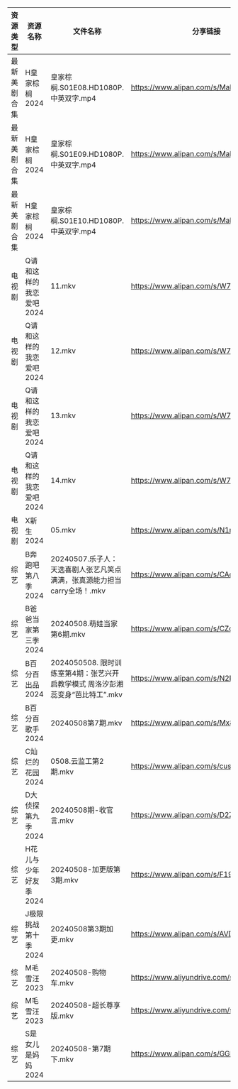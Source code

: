 | 资源类型   | 资源名称           | 文件名称                                              | 分享链接                                      | 更新时间                |
| ------ | -------------- | ------------------------------------------------- | ----------------------------------------- | ------------------- |
| 最新美剧合集 | H皇家棕榈2024      | 皇家棕榈.S01E08.HD1080P.中英双字.mp4                      | https://www.alipan.com/s/MahviajN4kA      | 2024-05-08 16:08:44 |
| 最新美剧合集 | H皇家棕榈2024      | 皇家棕榈.S01E09.HD1080P.中英双字.mp4                      | https://www.alipan.com/s/MahviajN4kA      | 2024-05-08 16:08:43 |
| 最新美剧合集 | H皇家棕榈2024      | 皇家棕榈.S01E10.HD1080P.中英双字.mp4                      | https://www.alipan.com/s/MahviajN4kA      | 2024-05-08 16:08:43 |
| 电视剧    | Q请和这样的我恋爱吧2024 | 11.mkv                                            | https://www.alipan.com/s/W7ReKJNhFKS      | 2024-05-08 09:24:07 |
| 电视剧    | Q请和这样的我恋爱吧2024 | 12.mkv                                            | https://www.alipan.com/s/W7ReKJNhFKS      | 2024-05-08 09:24:06 |
| 电视剧    | Q请和这样的我恋爱吧2024 | 13.mkv                                            | https://www.alipan.com/s/W7ReKJNhFKS      | 2024-05-08 09:24:06 |
| 电视剧    | Q请和这样的我恋爱吧2024 | 14.mkv                                            | https://www.alipan.com/s/W7ReKJNhFKS      | 2024-05-08 09:24:06 |
| 电视剧    | X新生2024        | 05.mkv                                            | https://www.alipan.com/s/N1mwY3kznmo      | 2024-05-08 14:09:57 |
| 综艺     | B奔跑吧第八季2024    | 20240507.乐子人：天选喜剧人张艺凡笑点满满，张真源能力担当carry全场！.mkv     | https://www.alipan.com/s/CAcGkk8vZXT      | 2024-05-08 14:10:17 |
| 综艺     | B爸爸当家第三季2024   | 20240508.萌娃当家第6期.mkv                              | https://www.alipan.com/s/CZcWZGAe35k      | 2024-05-08 14:10:19 |
| 综艺     | B百分百出品2024     | 2024050508. 限时训练室第4期：张艺兴开启教学模式 周洛汐彭湘蕊变身“芭比特工”.mkv | https://www.alipan.com/s/N2RcoMVTDZC      | 2024-05-08 14:10:22 |
| 综艺     | B百分百歌手2024     | 20240508第7期.mkv                                   | https://www.alipan.com/s/Mx8hzxySwye      | 2024-05-08 14:10:25 |
| 综艺     | C灿烂的花园2024     | 0508.云监工第2期.mkv                                   | https://www.alipan.com/s/cusw5oJaLFV      | 2024-05-08 14:10:34 |
| 综艺     | D大侦探第九季2024    | 20240508期-收官言.mkv                                 | https://www.alipan.com/s/D2ZWBwPxiYi      | 2024-05-08 14:10:37 |
| 综艺     | H花儿与少年好友季2024  | 20240508-加更版第3期.mkv                               | https://www.alipan.com/s/F192eKH9dMy      | 2024-05-08 14:10:49 |
| 综艺     | J极限挑战第十季2024   | 20240508第3期加更.mkv                                 | https://www.alipan.com/s/AVDbVKDwyT9      | 2024-05-08 14:10:54 |
| 综艺     | M毛雪汪2023       | 20240508-购物车.mkv                                  | https://www.aliyundrive.com/s/asPqfgPRqAg | 2024-05-08 14:11:00 |
| 综艺     | M毛雪汪2023       | 20240508-超长尊享版.mkv                                | https://www.aliyundrive.com/s/asPqfgPRqAg | 2024-05-08 14:11:00 |
| 综艺     | S是女儿是妈妈2024    | 20240508-第7期下.mkv                                 | https://www.alipan.com/s/GGFq6YSak3R      | 2024-05-08 14:11:16 |
